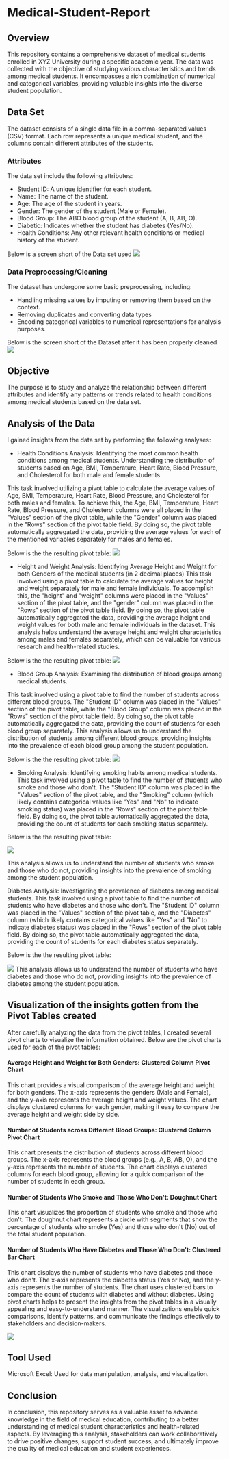 # Medical-Student-Report

## Overview
This repository contains a comprehensive dataset of medical students enrolled in XYZ University during a specific academic year. The data was collected with the objective of studying various characteristics and trends among medical students. It encompasses a rich combination of numerical and categorical variables, providing valuable insights into the diverse student population.

## Data Set
The dataset consists of a single data file in a comma-separated values (CSV) format. Each row represents a unique medical student, and the columns contain different attributes of the students.

### Attributes
 
The data set include the following attributes:
-	Student ID: A unique identifier for each student.
-	Name: The name of the student.
-	Age: The age of the student in years.
-	Gender: The gender of the student (Male or Female).
-	Blood Group: The ABO blood group of the student (A, B, AB, O).
-	Diabetic: Indicates whether the student has diabetes (Yes/No).
-	Health Conditions: Any other relevant health conditions or medical history of the student.

Below is a screen short of the Data set used
![](uncleanData.jpg)

### Data Preprocessing/Cleaning 
The dataset has undergone some basic preprocessing, including:
- Handling missing values by imputing or removing them based on the context.
- Removing duplicates and converting data types 
- Encoding categorical variables to numerical representations for analysis purposes.

Below is the screen short of the Dataset after it has been properly cleaned 
![](CleanedData.jpg)

## Objective 
The purpose is to study and analyze the relationship between different attributes and identify any patterns or trends related to health conditions among medical students based on the data set.

## Analysis of the Data 
I gained insights from the data set by performing the following analyses:

- Health Conditions Analysis: Identifying the most common health conditions among medical students. Understanding the distribution of students based on Age, BMI, Temperature, Heart Rate, Blood Pressure, and Cholesterol for both male and female students.

This task involved utilizing a pivot table to calculate the average values of Age, BMI, Temperature, Heart Rate, Blood Pressure, and Cholesterol for both males and females. To achieve this, the Age, BMI, Temperature, Heart Rate, Blood Pressure, and Cholesterol columns were all placed in the "Values" section of the pivot table, while the "Gender" column was placed in the "Rows" section of the pivot table field. By doing so, the pivot table automatically aggregated the data, providing the average values for each of the mentioned variables separately for males and females.

Below is the the resulting pivot table:
![](Averageage.jpg)

- Height and Weight Analysis:  Identifying Average Height and Weight for both Genders of the medical students (in 2 decimal places)
This task involved using a pivot table to calculate the average values for height and weight separately for male and female individuals. To accomplish this, the "height" and "weight" columns were placed in the "Values" section of the pivot table, and the "gender" column was placed in the "Rows" section of the pivot table field. By doing so, the pivot table automatically aggregated the data, providing the average height and weight values for both male and female individuals in the dataset. This analysis helps understand the average height and weight characteristics among males and females separately, which can be valuable for various research and health-related studies.	

Below is the the resulting pivot table:
![](AvgHeight.jpg)

- Blood Group Analysis: Examining the distribution of blood groups among medical students.

This task involved using a pivot table to find the number of students across different blood groups. The "Student ID" column was placed in the "Values" section of the pivot table, while the "Blood Group" column was placed in the "Rows" section of the pivot table field. By doing so, the pivot table automatically aggregated the data, providing the count of students for each blood group separately. This analysis allows us to understand the distribution of students among different blood groups, providing insights into the prevalence of each blood group among the student population.

Below is the the resulting pivot table:
![](Bloodgroups.jpg) 

- Smoking Analysis: Identifying smoking habits among medical students. 
This task involved using a pivot table to find the number of students who smoke and those who don't. The "Student ID" column was placed in the "Values" section of the pivot table, and the "Smoking" column (which likely contains categorical values like "Yes" and "No" to indicate smoking status) was placed in the "Rows" section of the pivot table field. By doing so, the pivot table automatically aggregated the data, providing the count of students for each smoking status separately.

Below is the the resulting pivot table:

![](Smokers.jpg) 

This analysis allows us to understand the number of students who smoke and those who do not, providing insights into the prevalence of smoking among the student population.

Diabetes Analysis: Investigating the prevalence of diabetes among medical students.
This task involved using a pivot table to find the number of students who have diabetes and those who don't. The "Student ID" column was placed in the "Values" section of the pivot table, and the "Diabetes" column (which likely contains categorical values like "Yes" and "No" to indicate diabetes status) was placed in the "Rows" section of the pivot table field. By doing so, the pivot table automatically aggregated the data, providing the count of students for each diabetes status separately.

Below is the the resulting pivot table:

![](Diabetes.jpg)
This analysis allows us to understand the number of students who have diabetes and those who do not, providing insights into the prevalence of diabetes among the student population.

## Visualization of the insights gotten from the Pivot Tables created 
After carefully analyzing the data from the pivot tables, I created several pivot charts to visualize the information obtained. Below are the pivot charts used for each of the pivot tables:
#### Average Height and Weight for Both Genders: Clustered Column Pivot Chart
This chart provides a visual comparison of the average height and weight for both genders. The x-axis represents the genders (Male and Female), and the y-axis represents the average height and weight values. The chart displays clustered columns for each gender, making it easy to compare the average height and weight side by side.
#### Number of Students across Different Blood Groups: Clustered Column Pivot Chart
This chart presents the distribution of students across different blood groups. The x-axis represents the blood groups (e.g., A, B, AB, O), and the y-axis represents the number of students. The chart displays clustered columns for each blood group, allowing for a quick comparison of the number of students in each group.
#### Number of Students Who Smoke and Those Who Don't: Doughnut Chart
This chart visualizes the proportion of students who smoke and those who don't. The doughnut chart represents a circle with segments that show the percentage of students who smoke (Yes) and those who don't (No) out of the total student population.
#### Number of Students Who Have Diabetes and Those Who Don't: Clustered Bar Chart
This chart displays the number of students who have diabetes and those who don't. The x-axis represents the diabetes status (Yes or No), and the y-axis represents the number of students. The chart uses clustered bars to compare the count of students with diabetes and without diabetes.
Using pivot charts helps to present the insights from the pivot tables in a visually appealing and easy-to-understand manner. The visualizations enable quick comparisons, identify patterns, and communicate the findings effectively to stakeholders and decision-makers.

![](Dashboard.jpg)

## Tool Used

Microsoft Excel: Used for data manipulation, analysis, and visualization.

## Conclusion 
In conclusion, this repository serves as a valuable asset to advance knowledge in the field of medical education, contributing to a better understanding of medical student characteristics and health-related aspects. By leveraging this analysis, stakeholders can work collaboratively to drive positive changes, support student success, and ultimately improve the quality of medical education and student experiences.
